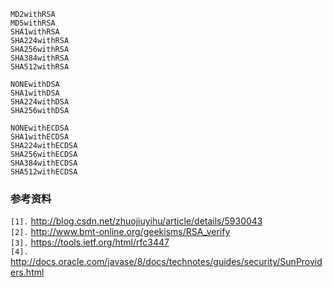 
```
MD2withRSA
MD5withRSA
SHA1withRSA
SHA224withRSA
SHA256withRSA
SHA384withRSA
SHA512withRSA
```


```
NONEwithDSA
SHA1withDSA
SHA224withDSA
SHA256withDSA
```


```
NONEwithECDSA
SHA1withECDSA
SHA224withECDSA
SHA256withECDSA
SHA384withECDSA
SHA512withECDSA
```

### 参考资料 ###
`[1].` http://blog.csdn.net/zhuojiuyihu/article/details/5930043<br>
<code>[2].</code> <a href='http://www.bmt-online.org/geekisms/RSA_verify'>http://www.bmt-online.org/geekisms/RSA_verify</a><br>
<code>[3].</code> <a href='https://tools.ietf.org/html/rfc3447'>https://tools.ietf.org/html/rfc3447</a><br>
<code>[4].</code> <a href='http://docs.oracle.com/javase/8/docs/technotes/guides/security/SunProviders.html'>http://docs.oracle.com/javase/8/docs/technotes/guides/security/SunProviders.html</a><br>